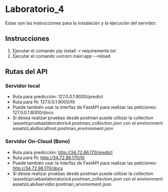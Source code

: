# Laboratorio_4<br>
Estas son las instrucciones para la instalación y la ejecución del servidor:

## Instrucciones<br>
1. Ejecutar el comando pip install -r requirements.txt
2. Ejecutar el comando uvicorn main:app --reload

## Rutas del API<br>
### Servidor local
- Ruta para predicción: 127.0.0.1:8000/predict
- Ruta para fit: 127.0.0.1:8000/fit
- Puede también usar la interfaz de FastAPI para realizar las peticiones: 127.0.0.1:8000/docs
- Si desea realizar pruebas desde postman puede utilizar la collection \assets\pruebaslaboratorio4.postman_collection.json con el environment assets\Lab4localhost.postman_environment.json

### Servidor On-Cloud (Bono)
- Ruta para predicción: http://34.72.86.170/predict
- Ruta para fit: http://34.72.86.170/fit
- Puede también usar la interfaz de FastAPI para realizar las peticiones: http://34.72.86.170/docs
- Si desea realizar pruebas desde postman puede utilizar la collection \assets\pruebaslaboratorio4.postman_collection.json con el environment assets\Lab4servidor.postman_environment.json